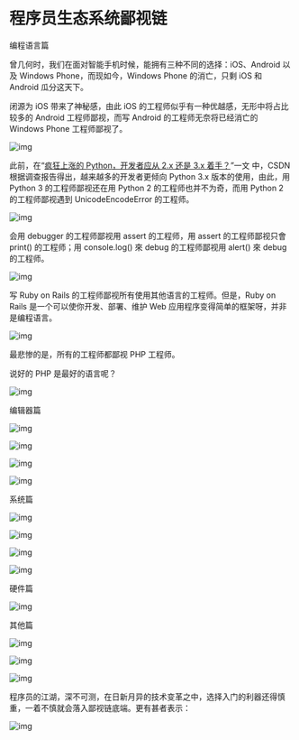 # 程序员生态系统鄙视链

编程语言篇

曾几何时，我们在面对智能手机时候，能拥有三种不同的选择：iOS、Android 以及 Windows Phone，而现如今，Windows Phone 的消亡，只剩 iOS 和 Android 瓜分这天下。

闭源为 iOS 带来了神秘感，由此 iOS 的工程师似乎有一种优越感，无形中将占比较多的 Android 工程师鄙视，而写 Android 的工程师无奈将已经消亡的 Windows Phone 工程师鄙视了。

![img](https://user-gold-cdn.xitu.io/2017/11/9/6626def3c4226e6f0883ef704d076da7?imageView2/0/w/1280/h/960/format/webp/ignore-error/1)

此前，在“[疯狂上涨的 Python，开发者应从 2.x 还是 3.x 着手？](https://link.juejin.im/?target=http%3A%2F%2Fmp.weixin.qq.com%2Fs%3F__biz%3DMjM5MjAwODM4MA%3D%3D%26mid%3D2650690299%26idx%3D1%26sn%3D4d078acfd9891ff707818172c3dc2bc0%26chksm%3Dbea6232889d1aa3e6d529abe6397886cbded0e77e8e96e58da1af16c3bb9eee602b4a55a2a4d%26scene%3D21%23wechat_redirect)”一文 中，CSDN 根据调查报告得出，越来越多的开发者更倾向 Python 3.x 版本的使用，由此，用 Python 3 的工程师鄙视还在用 Python 2 的工程师也并不为奇，而用 Python 2 的工程师鄙视遇到 UnicodeEncodeError 的工程师。

![img](https://user-gold-cdn.xitu.io/2017/11/9/58795e37bbd270fa9a8a477039a518c9?imageView2/0/w/1280/h/960/format/webp/ignore-error/1)

会用 debugger 的工程师鄙视用 assert 的工程师，用 assert 的工程师鄙视只會 print() 的工程师；用 console.log() 來 debug 的工程师鄙视用 alert() 來 debug 的工程师。

![img](https://user-gold-cdn.xitu.io/2017/11/9/827f92fe4abcd04d27b028281907ef03?imageView2/0/w/1280/h/960/format/webp/ignore-error/1)

写 Ruby on Rails 的工程师鄙视所有使用其他语言的工程师。但是，Ruby on Rails 是一个可以使你开发、部署、维护 Web 应用程序变得简单的框架呀，并非是编程语言。

![img](https://user-gold-cdn.xitu.io/2017/11/9/e05d7f62160bca10d5b6cea60b454954?imageView2/0/w/1280/h/960/format/webp/ignore-error/1)

最悲惨的是，所有的工程师都鄙视 PHP 工程师。

说好的 PHP 是最好的语言呢？

![img](https://user-gold-cdn.xitu.io/2017/11/9/f5a70ccf279cb6b56657d303333725fd?imageView2/0/w/1280/h/960/format/webp/ignore-error/1)

编辑器篇

![img](https://user-gold-cdn.xitu.io/2017/11/9/b98d55e576263160ad8bff6852c34c43?imageView2/0/w/1280/h/960/format/webp/ignore-error/1)

![img](https://user-gold-cdn.xitu.io/2017/11/9/a751cb387553bbc7a2955af6dc55e26c?imageView2/0/w/1280/h/960/format/webp/ignore-error/1)

![img](https://user-gold-cdn.xitu.io/2017/11/9/517d9c0837887d1ba681116a38c22883?imageView2/0/w/1280/h/960/format/webp/ignore-error/1)

![img](https://user-gold-cdn.xitu.io/2017/11/9/c5b86034667213a492a5d2ed5a3bc465?imageView2/0/w/1280/h/960/format/webp/ignore-error/1)

系统篇

![img](https://user-gold-cdn.xitu.io/2017/11/9/eb2151cc5d18bc91d236c70d2f52caad?imageView2/0/w/1280/h/960/format/webp/ignore-error/1)

![img](https://user-gold-cdn.xitu.io/2017/11/9/b0cb83e1d504eb49740d099355b741f5?imageView2/0/w/1280/h/960/format/webp/ignore-error/1)

![img](https://user-gold-cdn.xitu.io/2017/11/9/b4a5f97d7511d9cfdfad357cf3194ed4?imageView2/0/w/1280/h/960/format/webp/ignore-error/1)

![img](https://user-gold-cdn.xitu.io/2017/11/9/fb4006152367c9817915f4b25406cb8e?imageView2/0/w/1280/h/960/format/webp/ignore-error/1)

硬件篇

![img](https://user-gold-cdn.xitu.io/2017/11/9/92a70996b2852deec457768467e54d08?imageView2/0/w/1280/h/960/format/webp/ignore-error/1)

其他篇

![img](https://user-gold-cdn.xitu.io/2017/11/9/2c85eef5922b3b510243bafec8ac05d5?imageView2/0/w/1280/h/960/format/webp/ignore-error/1)

![img](https://user-gold-cdn.xitu.io/2017/11/9/6ae3e306f5f5812af3ced2666c81cf99?imageView2/0/w/1280/h/960/format/webp/ignore-error/1)

![img](https://user-gold-cdn.xitu.io/2017/11/9/566735057dcc2140af6082e086423b02?imageView2/0/w/1280/h/960/format/webp/ignore-error/1)



程序员的江湖，深不可测，在日新月异的技术变革之中，选择入门的利器还得慎重，一着不慎就会落入鄙视链底端。更有甚者表示：



![img](https://user-gold-cdn.xitu.io/2017/11/9/ae9eac172d966024b92622dd27500347?imageView2/0/w/1280/h/960/format/webp/ignore-error/1)